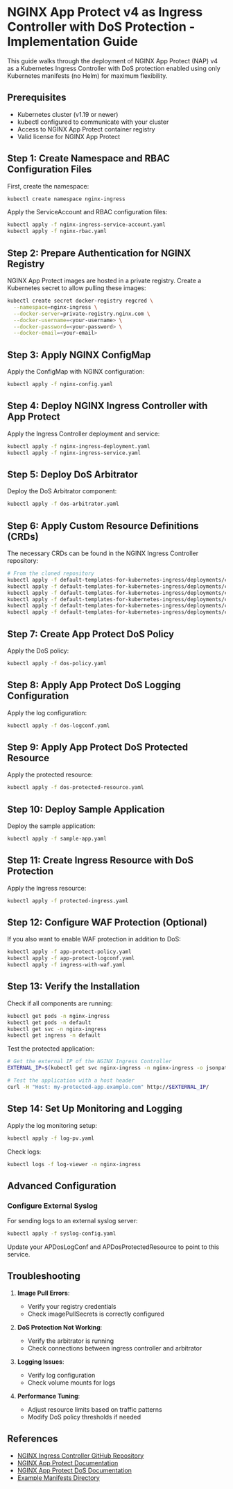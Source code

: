 # NGINX App Protect v4 as Ingress Controller with DoS Protection - Implementation Guide

This guide walks through the deployment of NGINX App Protect (NAP) v4 as a Kubernetes Ingress Controller with DoS protection enabled using only Kubernetes manifests (no Helm) for maximum flexibility.

## Prerequisites

- Kubernetes cluster (v1.19 or newer)
- kubectl configured to communicate with your cluster
- Access to NGINX App Protect container registry
- Valid license for NGINX App Protect

## Step 1: Create Namespace and RBAC Configuration Files

First, create the namespace:

```bash
kubectl create namespace nginx-ingress
```

Apply the ServiceAccount and RBAC configuration files:

```bash
kubectl apply -f nginx-ingress-service-account.yaml
kubectl apply -f nginx-rbac.yaml
```

## Step 2: Prepare Authentication for NGINX Registry

NGINX App Protect images are hosted in a private registry. Create a Kubernetes secret to allow pulling these images:

```bash
kubectl create secret docker-registry regcred \
  --namespace=nginx-ingress \
  --docker-server=private-registry.nginx.com \
  --docker-username=<your-username> \
  --docker-password=<your-password> \
  --docker-email=<your-email>
```

## Step 3: Apply NGINX ConfigMap

Apply the ConfigMap with NGINX configuration:

```bash
kubectl apply -f nginx-config.yaml
```

## Step 4: Deploy NGINX Ingress Controller with App Protect

Apply the Ingress Controller deployment and service:

```bash
kubectl apply -f nginx-ingress-deployment.yaml
kubectl apply -f nginx-ingress-service.yaml
```

## Step 5: Deploy DoS Arbitrator

Deploy the DoS Arbitrator component:

```bash
kubectl apply -f dos-arbitrator.yaml
```

## Step 6: Apply Custom Resource Definitions (CRDs)

The necessary CRDs can be found in the NGINX Ingress Controller repository:

```bash
# From the cloned repository
kubectl apply -f default-templates-for-kubernetes-ingress/deployments/common/crds/appprotect.f5.com_aplogconfs.yaml
kubectl apply -f default-templates-for-kubernetes-ingress/deployments/common/crds/appprotect.f5.com_appolicies.yaml
kubectl apply -f default-templates-for-kubernetes-ingress/deployments/common/crds/appprotect.f5.com_apusersigs.yaml
kubectl apply -f default-templates-for-kubernetes-ingress/deployments/common/crds/appprotectdos.f5.com_apdoslogconfs.yaml
kubectl apply -f default-templates-for-kubernetes-ingress/deployments/common/crds/appprotectdos.f5.com_apdospolicies.yaml
kubectl apply -f default-templates-for-kubernetes-ingress/deployments/common/crds/appprotectdos.f5.com_dosprotectedresources.yaml
```

## Step 7: Create App Protect DoS Policy

Apply the DoS policy:

```bash
kubectl apply -f dos-policy.yaml
```

## Step 8: Apply App Protect DoS Logging Configuration

Apply the log configuration:

```bash
kubectl apply -f dos-logconf.yaml
```

## Step 9: Apply App Protect DoS Protected Resource

Apply the protected resource:

```bash
kubectl apply -f dos-protected-resource.yaml
```

## Step 10: Deploy Sample Application

Deploy the sample application:

```bash
kubectl apply -f sample-app.yaml
```

## Step 11: Create Ingress Resource with DoS Protection

Apply the Ingress resource:

```bash
kubectl apply -f protected-ingress.yaml
```

## Step 12: Configure WAF Protection (Optional)

If you also want to enable WAF protection in addition to DoS:

```bash
kubectl apply -f app-protect-policy.yaml
kubectl apply -f app-protect-logconf.yaml
kubectl apply -f ingress-with-waf.yaml
```

## Step 13: Verify the Installation

Check if all components are running:

```bash
kubectl get pods -n nginx-ingress
kubectl get pods -n default
kubectl get svc -n nginx-ingress
kubectl get ingress -n default
```

Test the protected application:

```bash
# Get the external IP of the NGINX Ingress Controller
EXTERNAL_IP=$(kubectl get svc nginx-ingress -n nginx-ingress -o jsonpath='{.status.loadBalancer.ingress[0].ip}')

# Test the application with a host header
curl -H "Host: my-protected-app.example.com" http://$EXTERNAL_IP/
```

## Step 14: Set Up Monitoring and Logging

Apply the log monitoring setup:

```bash
kubectl apply -f log-pv.yaml
```

Check logs:

```bash
kubectl logs -f log-viewer -n nginx-ingress
```

## Advanced Configuration

### Configure External Syslog

For sending logs to an external syslog server:

```bash
kubectl apply -f syslog-config.yaml
```

Update your APDosLogConf and APDosProtectedResource to point to this service.

## Troubleshooting

1. **Image Pull Errors**:

   - Verify your registry credentials
   - Check imagePullSecrets is correctly configured

2. **DoS Protection Not Working**:

   - Verify the arbitrator is running
   - Check connections between ingress controller and arbitrator

3. **Logging Issues**:

   - Verify log configuration
   - Check volume mounts for logs

4. **Performance Tuning**:
   - Adjust resource limits based on traffic patterns
   - Modify DoS policy thresholds if needed

## References

- [NGINX Ingress Controller GitHub Repository](https://github.com/nginxinc/kubernetes-ingress)
- [NGINX App Protect Documentation](https://docs.nginx.com/nginx-app-protect/)
- [NGINX App Protect DoS Documentation](https://docs.nginx.com/nginx-app-protect-dos/)
- [Example Manifests Directory](https://github.com/nginxinc/kubernetes-ingress/tree/main/examples/custom-resources/app-protect-dos)
